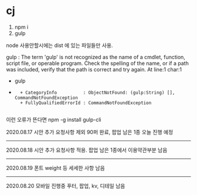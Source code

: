 # cj
1. npm i 
2. gulp

node 사용안할시에는 dist 에 있는 파일들만 사용. 

gulp : The term 'gulp' is not recognized as the name of a cmdlet, function, script file, or operable program. Check the spelling of the name, or if a path  
was included, verify that the path is correct and try again.
At line:1 char:1
+ gulp
+ ~~~~
    + CategoryInfo          : ObjectNotFound: (gulp:String) [], CommandNotFoundException
    + FullyQualifiedErrorId : CommandNotFoundException
    
이런 오류가 뜬다면
npm -g install gulp-cli 


2020.08.17
시안 추가 요청사항 제외 90퍼 완료,
팝업 남은 1종 오늘 진행 예정

- - -
2020.08.18
시안 추가 요청사항 적용. 
팝업 남은 1종에서 이용약관부분 남음 

- - -
2020.08.19
폰트 weight 등 세세한 사항 남음 
- - -
2020.08.20
모바일 진행중
푸터, 팝업, kv, 디테일 남음

